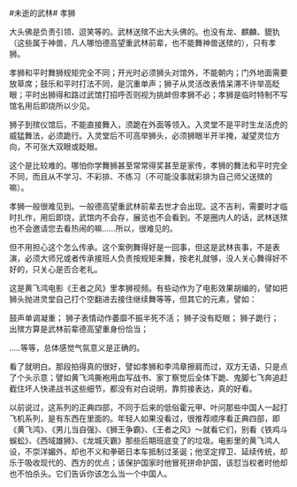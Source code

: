 #未逝的武林# 孝狮

大头佛是负责引领、逗笑等的。武林送殡不出大头佛的。也没有龙、麒麟、貔犰（这些属于神兽，凡人哪怕德高望重武林前辈，也不能舞神兽送殡的），只有孝狮。

孝狮和平时舞狮规矩完全不同；开光时必须狮头对馆外，不能朝内；门外地面需要放草席；鼓乐和平时打法不同，是沉重单声；狮子从灵活改表情呆滞不许举高眨眼；平时出狮得和路过武馆打招呼否则视为挑衅但孝狮不必；孝狮是临时特制不写馆名用后即烧所以少见。

狮子到殡仪馆后，不能直接舞入，须跪在外面等领入。入灵堂不是平时生龙活虎的威猛舞法，必须跪行。入灵堂后不可高举狮头，必须狮眼半开半掩，凝望灵位方向，不可张大双眼或眨眼。

这个是比较难的。哪怕你学舞狮甚至常常得奖甚至是家传，孝狮的舞法和平时完全不同，而且从不学习、不彩排、不练习（不可能没事就彩排为自己师父送殡的嘛）。

孝狮一般很难见到。一般德高望重武林前辈去世才会出现。这不吉利，需要时才临时扎作，用后即烧，武馆内不会存，展览也不会看到。不是圈内人的话，武林送殡也不会邀请您去看热闹的嘛……所以，很难见的。

但不用担心这个怎么传承。这个案例舞得好是一回事，但这是武林丧事，不是表演，必须大师兄或者传承接班人负责按规矩来舞，按老礼就够，没人关心舞得好不好的，只关心是否合老礼。

这是黄飞鸿电影《王者之风》里孝狮视频。有些动作为了电影效果胡编的，譬如把狮头抛进灵堂自己打个空翻进去接住继续舞等等，但其它的元素，譬如：

鼓声单调凝重；
狮子表情动作萎靡不振半死不活；
狮子没有眨眼；
狮子跪行；
出殡方算是武林前辈德高望重身份恰当；

.....等等，总体感觉气氛意义是正确的。

看了就明白。那段拍得真的很好，譬如孝狮和李鸿章擦肩而过，双方无语，只是点了个头示意；譬如黄飞鸿撕袍用血写战书、家丁察觉后全体下跪、鬼脚七飞奔追赶截住坏人快递战书这些细节，都没有对白说明，靠剪接表达，真的好看。

以前说过，这系列的正典四部，不同于后来的低俗霍元甲、叶问那些中国人一起打飞机系列，是有东西在里面的。年轻人如果没看过，很推荐顺序看正典四部，即《黄飞鸿》、《男儿当自强》、《狮王争霸》、《王者之风》～就看它们，别看《铁鸡斗蜈蚣》、《西域雄狮》、《龙城灭霸》那些后期班底变了的垃圾。电影里的黄飞鸿人设，不崇洋媚外，却也不义和拳砸日本车抵制过圣诞；他坚定捍卫、延续传统，却乐于吸收现代的、西方的优点；该保护国家时他冒死拼命护国，该怼当权者时他却也不怕杀头。它们告诉你该怎么当一个中国人。
